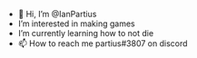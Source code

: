 - 👋 Hi, I’m @IanPartius
- I’m interested in making games
- I’m currently learning how to not die
- 📫 How to reach me partius#3807 on discord

<!---
IanPartius/IanPartius is a ✨ special ✨ repository because its `README.md` (this file) appears on your GitHub profile.
You can click the Preview link to take a look at your changes.
--->
